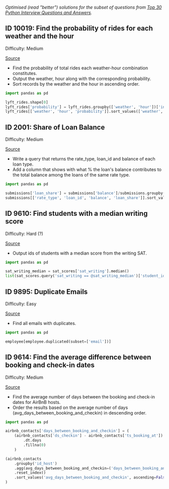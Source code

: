 *Optimised (read "better") solutions for the subset of questions from [Top 30 Python Interview Questions and Answers](https://www.stratascratch.com/blog/top-30-python-interview-questions-and-answers/).*
## ID 10019: Find the probability of rides for each weather and the hour
Difficulty: Medium

[Source](https://platform.stratascratch.com/coding/10019-find-the-probability-of-ordering-a-ride-based-on-the-weather-and-the-hour?code_type=2)


- Find the probability of total rides each weather-hour combination constitutes.
- Output the weather, hour along with the corresponding probability.
- Sort records by the weather and the hour in ascending order.

```python
import pandas as pd

lyft_rides.shape[0]
lyft_rides['probability'] = lyft_rides.groupby(['weather', 'hour'])['index'].transform('count')/lyft_rides.shape[0]
lyft_rides[['weather', 'hour', 'probability']].sort_values(['weather', 'hour'], ascending=True).drop_duplicates()
```

## ID 2001: Share of Loan Balance

Difficulty: Medium

[Source](https://platform.stratascratch.com/coding/2001-share-of-loan-balance?code_type=2)

- Write a query that returns the rate_type, loan_id and balance of each loan type.
- Add a column that shows with what % the loan's balance contributes to the total balance among the loans of the same rate type.

```python
import pandas as pd

submissions['loan_share'] = submissions['balance']/submissions.groupby('rate_type')['balance'].transform('sum') * 100
submissions[['rate_type', 'loan_id', 'balance', 'loan_share']].sort_values('loan_share', ascending=False)
```

## ID 9610: Find students with a median writing score

Difficulty: Hard (?)

[Source](https://platform.stratascratch.com/coding/9610-find-students-with-a-median-writing-score?code_type=2)

- Output ids of students with a median score from the writing SAT.

```python
import pandas as pd

sat_writing_median = sat_scores['sat_writing'].median()
list(sat_scores.query('sat_writing == @sat_writing_median')['student_id'])
```

## ID 9895: Duplicate Emails

Difficulty: Easy

[Source](https://platform.stratascratch.com/coding/9895-duplicate-emails?code_type=2)

- Find all emails with duplicates.

```python
import pandas as pd

employee[employee.duplicated(subset=['email'])]
```

## ID 9614: Find the average difference between booking and check-in dates

Difficulty: Medium

[Source](https://platform.stratascratch.com/coding/9614-find-the-average-difference-between-booking-and-check-in-dates?tabname=question)

- Find the average number of days between the booking and check-in dates for AirBnB hosts.
- Order the results based on the average number of days (avg_days_between_booking_and_checkin) in descending order.

```python
import pandas as pd

airbnb_contacts['days_between_booking_and_checkin'] = (
    (airbnb_contacts['ds_checkin'] - airbnb_contacts['ts_booking_at'])
        .dt.days
        .fillna(0)
    )

(airbnb_contacts 
    .groupby('id_host')
    .agg(avg_days_between_booking_and_checkin=('days_between_booking_and_checkin', 'mean'))
    .reset_index()
    .sort_values('avg_days_between_booking_and_checkin', ascending=False)
)
```
